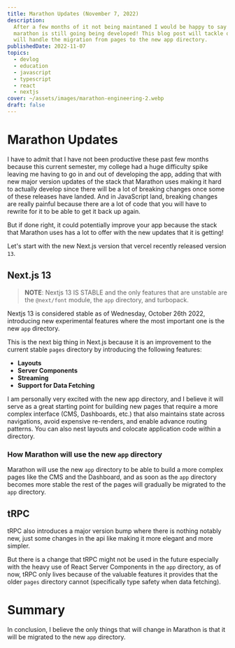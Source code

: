 ```yaml
---
title: Marathon Updates (November 7, 2022)
description:
  After a few months of it not being maintaned I would be happy to say that
  marathon is still going being developed! This blog post will tackle on how it
  will handle the migration from pages to the new app directory.
publishedDate: 2022-11-07
topics:
  - devlog
  - education
  - javascript
  - typescript
  - react
  - nextjs
cover: ~/assets/images/marathon-engineering-2.webp
draft: false
---
```


# Marathon Updates

I have to admit that I have not been productive these past few months because
this current semester, my college had a huge difficulty spike leaving me having
to go in and out of developing the app, adding that with new major version
updates of the stack that Marathon uses making it hard to actually develop since
there will be a lot of breaking changes once some of these releases have landed.
And in JavaScript land, breaking changes are really painful because there are a
lot of code that you will have to rewrite for it to be able to get it back up
again.

But if done right, it could potentially improve your app because the stack that
Marathon uses has a lot to offer with the new updates that it is getting!

Let's start with the new Next.js version that vercel recently released version
`13`.

## Next.js 13

> **NOTE**: Nextjs 13 IS STABLE and the only features that are unstable are the
> `@next/font` module, the `app` directory, and turbopack.

Nextjs 13 is considered stable as of Wednesday, October 26th 2022, introducing
new experimental features where the most important one is the new `app`
directory.

This is the next big thing in Next.js because it is an improvement to the
current stable `pages` directory by introducing the following features:

- **Layouts**
- **Server Components**
- **Streaming**
- **Support for Data Fetching**

I am personally very excited with the new app directory, and I believe it will
serve as a great starting point for building new pages that require a more
complex interface (CMS, Dashboards, etc.) that also maintains state across
navigations, avoid expensive re-renders, and enable advance routing patterns.
You can also nest layouts and colocate application code within a directory.

### How Marathon will use the new `app` directory

Marathon will use the new `app` directory to be able to build a more complex
pages like the CMS and the Dashboard, and as soon as the `app` directory becomes
more stable the rest of the pages will gradually be migrated to the `app`
directory.

## tRPC

tRPC also introduces a major version bump where there is nothing notably new,
just some changes in the api like making it more elegant and more simpler.

But there is a change that tRPC might not be used in the future especially with
the heavy use of React Server Components in the `app` directory, as of now, tRPC
only lives because of the valuable features it provides that the older `pages`
directory cannot (specifically type safety when data fetching).

# Summary

In conclusion, I believe the only things that will change in Marathon is that it
will be migrated to the new `app` directory.
